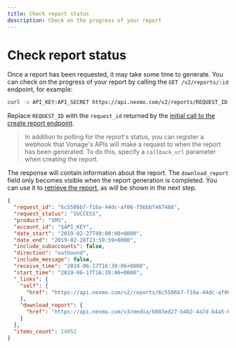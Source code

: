 ```yaml
---
title: Check report status
description: Check on the progress of your report
---
```


# Check report status

Once a report has been requested, it may take some time to generate. You can check on the progress of your report by calling the `GET /v2/reports/:id` endpoint, for example:

```bash
curl -u API_KEY:API_SECRET https://api.nexmo.com/v2/reports/REQUEST_ID
```

Replace `REQUEST_ID` with the `request_id` returned by the [initial call to the create report endpoint](/reports/tutorials/create-and-retrieve-a-report/reports/create-report).

> In addition to polling for the report's status, you can register a webhook that Vonage's APIs will make a request to when the report has been generated. To do this, specify a `callback_url` parameter when creating the report.

The response will contain information about the report. The `download_report` field only becomes visible when the report generation is completed. You can use it to [retrieve the report](/reports/tutorials/create-and-retrieve-a-report/reports/download-report), as will be shown in the next step.

```json
{
  "request_id": "6c5506b7-f16a-44dc-af06-756bbf467488",
  "request_status": "SUCCESS",
  "product": "SMS",
  "account_id": "$API_KEY",
  "date_start": "2019-02-27T00:00:00+0000",
  "date_end": "2019-02-28T23:59:59+0000",
  "include_subaccounts": false,
  "direction": "outbound",
  "include_message": false,
  "receive_time": "2019-06-17T16:39:06+0000",
  "start_time": "2019-06-17T16:39:06+0000",
  "_links": {
    "self": {
      "href": "https://api.nexmo.com/v2/reports/6c5506b7-f16a-44dc-af06-756bbf467488"
    },
    "download_report": {
      "href": "https://api.nexmo.com/v3/media/b003ed27-b4b2-4a7d-b4a5-6255ce08eea5"
    }
  },
  "items_count": 14952
}
```
